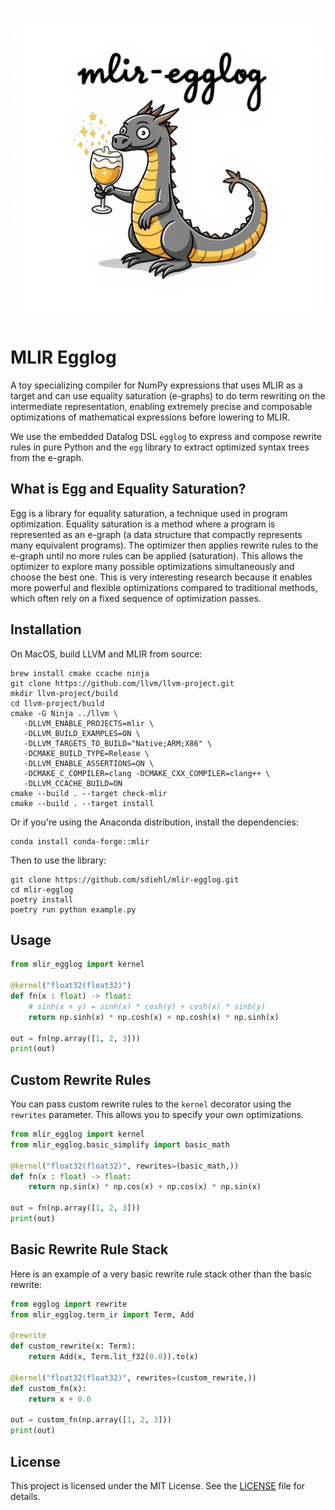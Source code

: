 <p align="center">
    <img src=".github/logo.jpeg" width="500px" alt="mlir-egglog">
</p>

# MLIR Egglog

A toy specializing compiler for NumPy expressions that uses MLIR as a target and can use equality saturation (e-graphs) to do term rewriting on the intermediate representation, enabling extremely precise and composable optimizations of mathematical expressions before lowering to MLIR.

We use the embedded Datalog DSL `egglog` to express and compose rewrite rules in pure Python and the `egg` library to extract optimized syntax trees from the e-graph.

## What is Egg and Equality Saturation?

Egg is a library for equality saturation, a technique used in program optimization. Equality saturation is a method where a program is represented as an e-graph (a data structure that compactly represents many equivalent programs). The optimizer then applies rewrite rules to the e-graph until no more rules can be applied (saturation). This allows the optimizer to explore many possible optimizations simultaneously and choose the best one. This is very interesting research because it enables more powerful and flexible optimizations compared to traditional methods, which often rely on a fixed sequence of optimization passes.

## Installation

On MacOS, build LLVM and MLIR from source:

```shell
brew install cmake ccache ninja
git clone https://github.com/llvm/llvm-project.git
mkdir llvm-project/build
cd llvm-project/build
cmake -G Ninja ../llvm \
   -DLLVM_ENABLE_PROJECTS=mlir \
   -DLLVM_BUILD_EXAMPLES=ON \
   -DLLVM_TARGETS_TO_BUILD="Native;ARM;X86" \
   -DCMAKE_BUILD_TYPE=Release \
   -DLLVM_ENABLE_ASSERTIONS=ON \
   -DCMAKE_C_COMPILER=clang -DCMAKE_CXX_COMPILER=clang++ \
   -DLLVM_CCACHE_BUILD=ON
cmake --build . --target check-mlir
cmake --build . --target install
```

Or if you're using the Anaconda distribution, install the dependencies:

```shell
conda install conda-forge::mlir
```

Then to use the library:

```shell
git clone https://github.com/sdiehl/mlir-egglog.git
cd mlir-egglog
poetry install
poetry run python example.py
```

## Usage

```python
from mlir_egglog import kernel

@kernel("float32(float32)")
def fn(x : float) -> float:
    # sinh(x + y) = sinh(x) * cosh(y) + cosh(x) * sinh(y)
    return np.sinh(x) * np.cosh(x) + np.cosh(x) * np.sinh(x)

out = fn(np.array([1, 2, 3]))
print(out)
```

## Custom Rewrite Rules

You can pass custom rewrite rules to the `kernel` decorator using the `rewrites` parameter. This allows you to specify your own optimizations.

```python
from mlir_egglog import kernel
from mlir_egglog.basic_simplify import basic_math

@kernel("float32(float32)", rewrites=(basic_math,))
def fn(x : float) -> float:
    return np.sin(x) * np.cos(x) + np.cos(x) * np.sin(x)

out = fn(np.array([1, 2, 3]))
print(out)
```

## Basic Rewrite Rule Stack

Here is an example of a very basic rewrite rule stack other than the basic rewrite:

```python
from egglog import rewrite
from mlir_egglog.term_ir import Term, Add

@rewrite
def custom_rewrite(x: Term):
    return Add(x, Term.lit_f32(0.0)).to(x)

@kernel("float32(float32)", rewrites=(custom_rewrite,))
def custom_fn(x):
    return x + 0.0

out = custom_fn(np.array([1, 2, 3]))
print(out)
```

## License

This project is licensed under the MIT License. See the [LICENSE](LICENSE) file for details.
